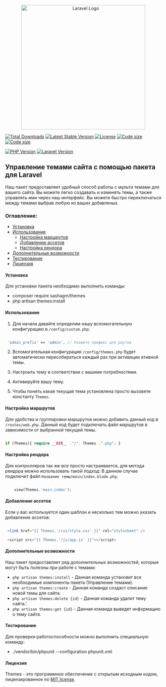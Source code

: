 <p align="center"><a href="https://laravel.com" target="_blank"><img src="https://raw.githubusercontent.com/laravel/art/master/logo-lockup/5%20SVG/2%20CMYK/1%20Full%20Color/laravel-logolockup-cmyk-red.svg" width="400" alt="Laravel Logo"></a></p>

<p align="center">

<a href="https://packagist.org/packages/sashagm/themes"><img src="https://img.shields.io/packagist/dt/sashagm/themes" alt="Total Downloads"></a>
<a href="https://packagist.org/packages/sashagm/themes"><img src="https://img.shields.io/packagist/v/sashagm/themes" alt="Latest Stable Version"></a>
<a href="https://packagist.org/packages/sashagm/themes"><img src="https://img.shields.io/packagist/l/sashagm/themes" alt="License"></a>
<a href="https://packagist.org/packages/sashagm/themes"><img src="https://img.shields.io/github/languages/code-size/sashagm/themes" alt="Code size"></a>
<a href="https://packagist.org/packages/sashagm/themes"><img src="https://img.shields.io/packagist/stars/sashagm/themes" alt="Code size"></a>

[![PHP Version](https://img.shields.io/badge/PHP-%2B8-blue)](https://www.php.net/)
[![Laravel Version](https://img.shields.io/badge/Laravel-%2B10-red)](https://laravel.com/)

</p>


## Управление темами сайта с помощью пакета для Laravel
Наш пакет предоставляет удобный способ работы с мульти темами для вашего сайта. Вы можете легко создавать и изменять темы, а также управлять ими через наш интерфейс. Вы можете быстро переключаться между темами выбрав любую из ваших добавленых.

### Оглавление:

- [Установка](#установка)
- [Использование](#использование)
  - [Настройка маршрутов](#настройка-маршрутов)
  - [Добавление ассетов](#добавление-ассетов)
  - [Настройка рендора](#настройка-рендора)
- [Дополнительные возможности](#дополнительные-возможности)
- [Тестирование](#тестирование)
- [Лицензия](#лицензия)

#### Установка

Для установки пакета необходимо выполнить команды:

- composer require sashagm/themes
- php artisan themes:install

#### Использование

1. Для начала давайте определим нашу вспомогательную конфигурацию в `/config/custom.php`:

```php

 'admin_prefix' => 'admin', // Укажите префикс для роутов
```

2. Вспомогательная конфигурация `/config/themes.php` будет автоматически пересобираться каждый раз при активации ативной темы.

3. Настроить тему в соответствии с вашими потребностями.

4. Активируйте вашу тему.

5. Чтобы понять какая текущая тема установлена просто вызовете константу `Themes`.


#### Настройка маршрутов

Для удобства и группировки маршрутов можно добавить данный код в `/routes/web.php`.
Данный код будет подключать файл маршрутов в зависимости от выбранной текущей темы.

```php

if (Themes){ require __DIR__ ."/". Themes .".php"; } 

```

#### Настройка рендора

Для контроллеров так же все просто настраивается, для метода рендора можно использовать такой подход:
В данном случае подключит файл `Название темы/main/index.blade.php`.

```php

    view(Themes.'main.index');

```

#### Добавление ассетов

Если у вас используется один шаблон и несколько тем можно указать добавление ассетов:

```php

 <link href="{{ Themes.'/css/style.css' }}" rel="stylesheet" />

 <script src="{{ Themes.'/js/app.js' }}"></script>

```


#### Дополнительные возможности

Наш пакет предоставляет ряд дополнительных возможностей, которые могут быть полезны при работе с темами:

- `php artisan themes:install` - Данная команда установит все необходимые компоненты пакета (Управление темами).
- `php artisan themes:create` - Данная команда создаст описание новой темы для сайта.
- `php artisan themes:delete {id}` - Данная команда удалит тему сайта.'.
- `php artisan themes:get {id}` - Данная команда выведет информацию о тему сайта.

#### Тестирование

Для проверки работоспособности можно выполнить специальную команду:

- ./vendor/bin/phpunit --configuration phpunit.xml

#### Лицензия

Themes - это программное обеспечение с открытым исходным кодом, лицензированное по [MIT license](LICENSE.md ).

